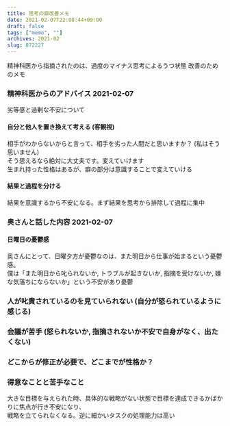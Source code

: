 ```yaml
---
title: 思考の癖改善メモ
date: 2021-02-07T22:08:44+09:00
draft: false
tags: ["memo", ""]
archives: 2021-02
slug: 872227
---
```

精神科医から指摘されたのは、過度のマイナス思考によるうつ状態
改善のためのメモ

### 精神科医からのアドバイス 2021-02-07
劣等感と過剰な不安について
#### 自分と他人を置き換えて考える (客観視)
相手がわからないからと言って、相手を劣った人間だと思いますか？ (私はそう思いません)  
そう思えるなら絶対に大丈夫です。変えていけます  
生まれ持った性格はあるが、癖の部分は意識することで変えていける

#### 結果と過程を分ける
結果を意識するから不安になる。まず結果を思考から排除して過程に集中

### 奥さんと話した内容 2021-02-07
#### 日曜日の憂鬱感
奥さんにとって、日曜夕方が憂鬱なのは、また明日から仕事が始まるという憂鬱感。  
僕は「また明日から叱られないか, トラブルが起きないか, 指摘を受けないか, 嫌な気落ちにならないか」という不安があり憂鬱

### 人が叱責されているのを見ていられない (自分が怒られているように感じる)
### 会議が苦手 (怒られないか, 指摘されないか不安で自身がなく、出たくない)
### どこからが修正が必要で、どこまでが性格か？
### 得意なことと苦手なこと
大きな目標を与えられた時、具体的な戦略がない状態で目標を達成できるかばかりに焦点が行き不安になり、  
戦略を立てられなくなる。逆に細かいタスクの処理能力は高い